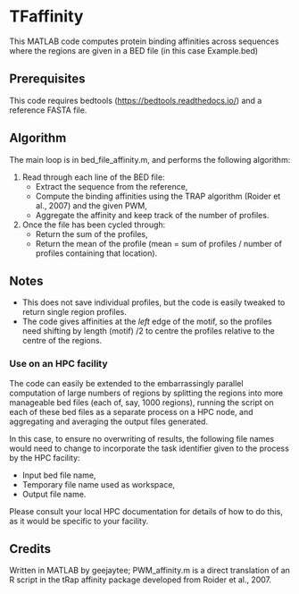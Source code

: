 # TFaffinity

This MATLAB code computes protein binding affinities across sequences where the regions are given in a BED file (in this case Example.bed)

## Prerequisites

This code requires bedtools (https://bedtools.readthedocs.io/) and a reference FASTA file.

## Algorithm

The main loop is in bed_file_affinity.m, and performs the following algorithm:

1. Read through each line of the BED file:
    - Extract the sequence from the reference,
    - Compute the binding affinities using the TRAP algorithm (Roider et al., 2007) and the given PWM,
    - Aggregate the affinity and keep track of the number of profiles.
2. Once the file has been cycled through:
    - Return the sum of the profiles,
    - Return the mean of the profile (mean = sum of profiles / number of profiles containing that location).
  
##  Notes

- This does not save individual profiles, but the code is easily tweaked to return single region profiles.
- The code gives affinities at the *left* edge of the motif, so the profiles need shifting by length (motif) /2 to centre the profiles relative to the centre of the regions.

### Use on an HPC facility

The code can easily be extended to the embarrassingly parallel computation of large numbers of regions by splitting the regions into more manageable bed files (each of, say, 1000 regions), running the script on each of these bed files as a separate process on a HPC node, and aggregating and averaging the output files generated. 

In this case, to ensure no overwriting of results, the following file names would need to change to incorporate the task identifier given to the process by the HPC facility:
  - Input bed file name,
  - Temporary file name used as workspace,
  - Output file name.

Please consult your local HPC documentation for details of how to do this, as it would be specific to your facility.


## Credits

Written in MATLAB by geejaytee; PWM_affinity.m is a direct translation of an R script in the tRap affinity package developed from Roider et al., 2007.
